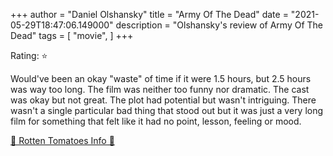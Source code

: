 +++
author = "Daniel Olshansky"
title = "Army Of The Dead"
date = "2021-05-29T18:47:06.149000"
description = "Olshansky's review of Army Of The Dead"
tags = [
    "movie",
]
+++

Rating: ⭐

Would've been an okay "waste" of time if it were 1.5 hours, but 2.5 hours was way too long. The film was neither too funny nor dramatic. The cast was okay but not great. The plot had potential but wasn't intriguing. There wasn't a single particular bad thing that stood out but it was just a very long film for something that felt like it had no point, lesson, feeling or mood.

[🍅 Rotten Tomatoes Info 🍅](https://www.rottentomatoes.com//m/army_of_the_dead_2021)